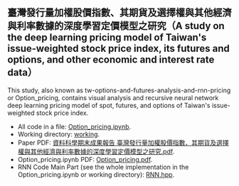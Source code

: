## 臺灣發行量加權股價指數、其期貨及選擇權與其他經濟與利率數據的深度學習定價模型之研究（A study on the deep learning pricing model of Taiwan's issue-weighted stock price index, its futures and options, and other economic and interest rate data）
This study, also known as tw-options-and-futures-analysis-and-rnn-pricing or Option_pricing, contains visual analysis and recursive neural network deep learning pricing model of spot, futures, and options of Taiwan's issue-weighted stock price index.
- All code in a file: [Option_pricing.ipynb](Option_pricing.ipynb).
- Working directory: [working](Option_pricing/working).
- Paper PDF: [資料科學期末成果報告 臺灣發行量加權股價指數、其期貨及選擇權與其他經濟與利率數據的深度學習定價模型之研究.pdf](資料科學期末成果報告%20臺灣發行量加權股價指數、其期貨及選擇權與其他經濟與利率數據的深度學習定價模型之研究.pdf).
- Option_pricing.ipynb PDF: [Option_pricing.pdf](Option_pricing.pdf).
- RNN Code Main Part (see the whole implementation in the Option_pricing.ipynb or working directory): [RNN.hpp](Option_pricing/working/RNN.hpp).